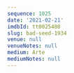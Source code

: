 ```yaml
---
sequence: 1025
date: '2021-02-21'
imdbId: tt0025480
slug: bad-seed-1934
venue: null
venueNotes: null
medium: Arte
mediumNotes: null
---
```


